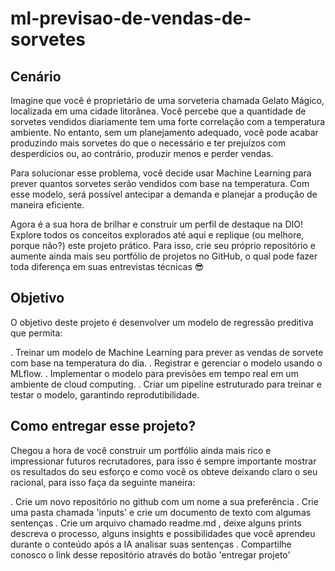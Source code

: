 # ml-previsao-de-vendas-de-sorvetes
## Cenário
Imagine que você é proprietário de uma sorveteria chamada Gelato Mágico, localizada em uma cidade litorânea. Você percebe que a quantidade de sorvetes vendidos diariamente tem uma forte correlação com a temperatura ambiente. No entanto, sem um planejamento adequado, você pode acabar produzindo mais sorvetes do que o necessário e ter prejuízos com desperdícios ou, ao contrário, produzir menos e perder vendas.

Para solucionar esse problema, você decide usar Machine Learning para prever quantos sorvetes serão vendidos com base na temperatura. Com esse modelo, será possível antecipar a demanda e planejar a produção de maneira eficiente.

Agora é a sua hora de brilhar e construir um perfil de destaque na DIO! Explore todos os conceitos explorados até aqui e replique (ou melhore, porque não?) este projeto prático. Para isso, crie seu próprio repositório e aumente ainda mais seu portfólio de projetos no GitHub, o qual pode fazer toda diferença em suas entrevistas técnicas 😎

## Objetivo
O objetivo deste projeto é desenvolver um modelo de regressão preditiva que permita: 

. Treinar um modelo de Machine Learning para prever as vendas de sorvete com base na temperatura do dia.
. Registrar e gerenciar o modelo usando o MLflow.
. Implementar o modelo para previsões em tempo real em um ambiente de cloud computing.
. Criar um pipeline estruturado para treinar e testar o modelo, garantindo reprodutibilidade.

## Como entregar esse projeto?
Chegou a hora de você construir um portfólio ainda mais rico e impressionar futuros recrutadores, para isso é sempre importante mostrar os resultados do seu esforço e como você os obteve deixando claro o seu racional, para isso faça da seguinte maneira:

. Crie um novo repositório no github com um nome a sua preferência
. Crie uma pasta chamada 'inputs' e crie um documento de texto com algumas sentenças
. Crie um arquivo chamado readme.md , deixe alguns prints descreva o processo, alguns insights e possibilidades que você aprendeu durante o conteúdo após a IA analisar suas sentenças
. Compartilhe conosco o link desse repositório através do botão 'entregar projeto'
 
